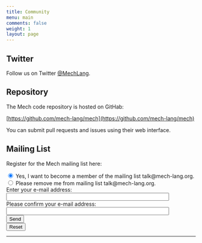 ```yaml
---
title: Community
menu: main
comments: false
weight: 1
layout: page
---
```


## Twitter

Follow us on Twitter [@MechLang](https://twitter.com/MechLang).

## Repository

The Mech code repository is hosted on GitHab:

[https://github.com/mech-lang/mech](https://github.com/mech-lang/mech)

You can submit pull requests and issues using their web interface.

## Mailing List

Register for the Mech mailing list here:

<form action="http://kundenserver.de/cgi-bin/mailinglist.cgi" method="POST" target="_blank">
  <input checked name="subscribe_r" type="radio" value="subscribe">
  Yes, I want to become a member of the mailing list talk@mech-lang.org.
  <br />
  <input name="subscribe_r" type="radio" value="unsubscribe">
  Please remove me from mailing list talk@mech-lang.org.
  <br />
  Enter your e-mail address:
  <br />
  <input maxlength="51" name="mailaccount_r" size="51" type="text">
  <br />
  Please confirm your e-mail address:
  <br />
  <input maxlength="51" name="mailaccount2_r" size="51" type="text">
  <br />
  <input type="SUBMIT" value="Send">
  <br />
  <input type="RESET" value="Reset">
  <hr />
  <input name="FBMLNAME" type="hidden" value="talk@mech-lang.org">
  <br />
  <input name="FBLANG" type="hidden" value="en">
  <br />
  <input name="FBURLERROR_L" type="hidden" value="http://kundenserver.de/mailinglist/error.en.html">
  <br />
  <input name="FBURLSUBSCRIBE_L" type="hidden" value="http://kundenserver.de/mailinglist/subscribe.en.html">
  <br />
  <input name="FBURLUNSUBSCRIBE_L" type="hidden" value="http://kundenserver.de/mailinglist/unsubscribe.en.html">
  <br />
  <input name="FBURLINVALID_L" type="hidden" value="http://kundenserver.de/mailinglist/invalid.en.html">
</form>